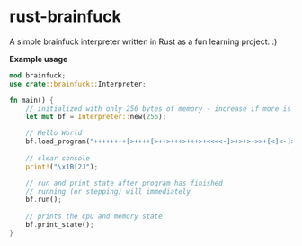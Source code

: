 # rust-brainfuck

A simple brainfuck interpreter written in Rust as a fun learning project. :)

**Example usage**

```rust
mod brainfuck;
use crate::brainfuck::Interpreter;

fn main() {
    // initialized with only 256 bytes of memory - increase if more is needed
    let mut bf = Interpreter::new(256); 

    // Hello World
    bf.load_program("++++++++[>++++[>++>+++>+++>+<<<<-]>+>+>->>+[<]<-]>>.>---.+++++++..+++.>>.<-.<.+++.------.--------.>>+.>++.");
    
    // clear console
    print!("\x1B[2J");

    // run and print state after program has finished
    // running (or stepping) will immediately
    bf.run();
    
    // prints the cpu and memory state
    bf.print_state();
}
```

